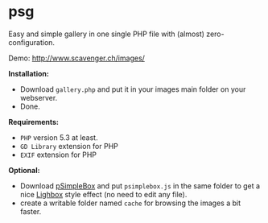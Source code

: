 psg
===

Easy and simple gallery in one single PHP file with (almost) zero-configuration.

Demo: http://www.scavenger.ch/images/

**Installation:**
* Download ```gallery.php``` and put it in your images main folder on your webserver.
* Done.

**Requirements:**
* ```PHP``` version 5.3 at least.
* ```GD Library``` extension for PHP
* ```EXIF``` extension for PHP

**Optional:**
* Download [pSimpleBox] and put ```psimplebox.js``` in the same folder to get a nice [Lighbox] style effect (no need to edit any file).
* create a writable folder named ```cache``` for browsing the images a bit faster.

[pSimpleBox]:https://github.com/pascalbrax/pslb
[Lighbox]:http://lokeshdhakar.com/projects/lightbox2/
